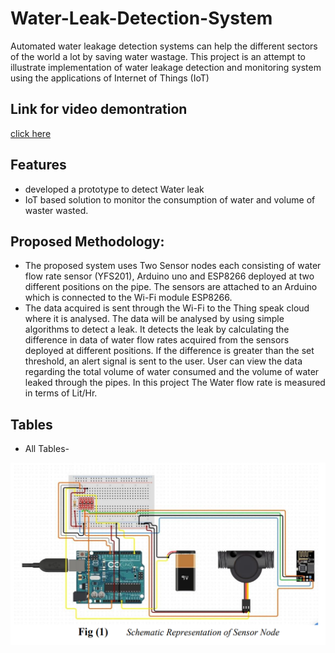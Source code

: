 # Water-Leak-Detection-System

Automated  water leakage detection systems can help the different sectors of the world a lot by saving water wastage. This project is an attempt to illustrate implementation of water leakage detection and monitoring system using the applications of Internet of Things (IoT)

## Link for video demontration
 [click here](https://drive.google.com/file/d/11zB9FCx5gNSS3r3FTpFqccRpeW6_YV94/view?usp=sharing)

## Features
* developed a prototype to detect Water leak
*  IoT based solution to monitor the consumption of water and volume of waster wasted.

## Proposed Methodology:
* The proposed system uses Two Sensor nodes each consisting of water flow rate sensor (YFS201), Arduino uno and ESP8266 deployed at two different positions on the pipe. The sensors are attached to an Arduino which is connected to the Wi-Fi module ESP8266.
* The data acquired is sent through the Wi-Fi to the Thing speak cloud where it is analysed. The data will be analysed by using simple algorithms to detect a leak. It detects the leak by calculating the difference in data of water flow rates acquired from the sensors deployed at different positions. If the difference is greater than the set threshold, an alert signal is sent to the user. User can view the data regarding the total volume of water consumed and the volume of water leaked through the pipes. In this project The Water flow rate is measured in terms of Lit/Hr.



## Tables 
* All Tables-
 <p align ="center" >
  <img  width="700" src="https://github.com/sankalp20436/Water-Leak-Detection-System/blob/main/circuit-diagram.png" alt="Material Bread logo">
  </p>


